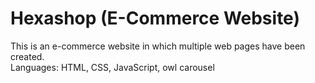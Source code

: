 # Hexashop (E-Commerce Website)

This is an e-commerce website in which multiple web pages have been created.
<br>
Languages: HTML, CSS, JavaScript, owl carousel
<br>

